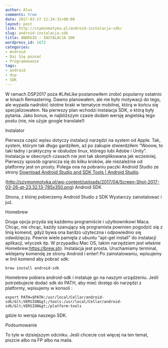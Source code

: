 ```yaml
---
author: Alus
comments: true
date: 2017-03-27 12:24:31+00:00
layout: post
link: http://szymonmotyka.pl/android-instalacja-sdk/
slug: android-instalacja-sdk
title: ANDROID – INSTALACJA SDK
wordpress_id: 1672
categories:
- Android
- Daj Się poznać
- Programowanie
tags:
- android
- dsp
- SDK
---
```


W ramach DSP2017 poza #LifeLike postanowiłem zrobić popularny ostatnio w kinach Remastering. Dawno planowałem, ale nie było motywacji do tego, ale wypada nadrobić istotne braki w tematyce mobilnej, którą w końcu się specjalizowałem.
Na pierwszy plan wchodzi instalacja SDK, o którą były pytania. Jako bonus, w najbliższym czasie dodam wersję angielską tego postu (nie, nie użyje google translate!)

Instalator

Pierwsza część wpisu dotyczy instalacji narzędzi na system od Apple. Tak, system, którym tak długo gardziłem, aż po zakupie stwierdziłem “Wooow, to taki ładny i praktyczny w obsłudze linux, którego lubi Adobe i Unity”. Instalacja w obecnych czasach nie jest tak skomplikowana jak wcześniej. Pierwszy sposób ogranicza się do kilku kroków, ale niezależnie od platformy jest on prosty. Polega ona na pobraniu paczki Android Studio ze strony [Download Android Studio and SDK Tools | Android Studio](https://developer.android.com/studio/index.html).

(http://szymonmotyka.pl/wp-content/uploads/2017/04/Screen-Shot-2017-03-26-at-23.32.13-785x350.png) Android SDK

Strona, z której pobierzemy Android Studio z SDK
Wystarczy zainstalować i już.

Homebrew

Druga opcja przyda się każdemu programiście i użytkownikowi Maca. Chcąc, nie chcąc, każdy szanujący się programista powinien pogodzić się z linią komend, gdyż bywa ona bardzo użyteczna i odpowiednio się odwdzięczy.
Pewnie wiele pamięta z ubuntu “apt-get install” do instalacji aplikacji, wtyczek itp. W przypadku Mac OS, takim narzędziem jest właśnie Homebrew:https://brew.sh).
Instalacja jest prosta. Uruchamiamy terminal, wklejamy komendę ze strony Android i enter!
Po zainstalowaniu, wpisujemy w linii komend aby pobrać sdk:

```
brew install android-sdk
```

Homebrew pobiera android-sdk i instaluje go na naszym urządzeniu. Jeśli potrzebujecie dodać sdk do PATH, aby mieć dostęp do narzędzi z platformy, wpisujemy w konsoli :

```
export PATH=$PATH:/usr/local/Cellar/android-sdk/&lt;VERSION&gt;/tools:/usr/local/Cellar/android-sdk/&lt;VERSION&gt;/platform-tools
```

gdzie to wersja naszego SDK.

Podsumowanie

To tyle w dzisiejszym odcinku. Jeśli chcecie coś więcej na ten temat, piszcie albo na FP albo na maila.
